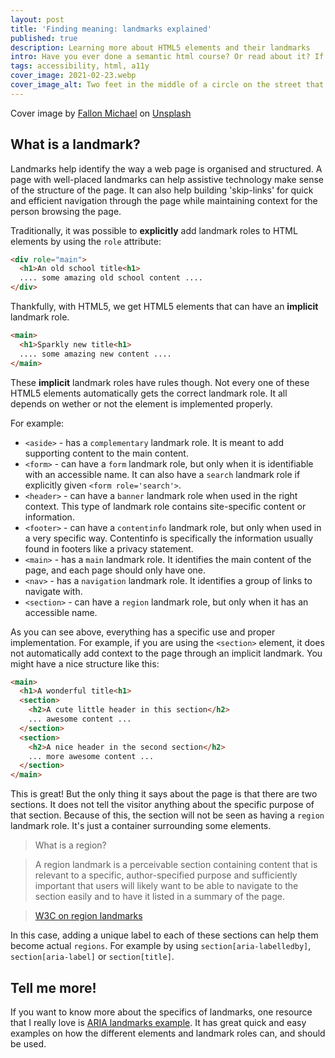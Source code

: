 ```yaml
---
layout: post
title: 'Finding meaning: landmarks explained'
published: true
description: Learning more about HTML5 elements and their landmarks
intro: Have you ever done a semantic html course? Or read about it? If you have, you might remember elements like <main>, <section> or maybe <aside>. But did you know that using these elements does not automatically provide the proper semantic meaning? Let's go on a journey of creating meaningful landmarks.
tags: accessibility, html, a11y
cover_image: 2021-02-23.webp
cover_image_alt: Two feet in the middle of a circle on the street that says you are here.
---
```

Cover image by [Fallon Michael](https://unsplash.com/@fallonmichaeltx?utm_source=unsplash&utm_medium=referral&utm_content=creditCopyText) on [Unsplash](https://unsplash.com/s/photos/you-are-here?utm_source=unsplash&utm_medium=referral&utm_content=creditCopyText)

## What is a landmark?

Landmarks help identify the way a web page is organised and structured. A page with well-placed landmarks can help assistive technology make sense of the structure of the page. It can also help building 'skip-links' for quick and efficient navigation through the page while maintaining  context for the person browsing the page.

Traditionally, it was possible to **explicitly** add landmark roles to HTML elements by using the `role` attribute:

```html
<div role="main">
  <h1>An old school title<h1>
  .... some amazing old school content ....
</div>
```

Thankfully, with HTML5, we get HTML5 elements that can have an **implicit** landmark role.

```html
<main>
  <h1>Sparkly new title<h1>
  .... some amazing new content ....
</main>
```

These **implicit** landmark roles have rules though. Not every one of these HTML5 elements automatically gets the correct landmark role. It all depends on wether or not the element is implemented properly.

For example:

- `<aside>` - has a `complementary` landmark role. It is meant to add supporting content to the main content.
- `<form>` - can have a `form` landmark role, but only when it is identifiable with an accessible name. It can also have a `search` landmark role if explicitly given `<form role='search'>`.
- `<header>` - can have a `banner` landmark role when used in the right context. This type of landmark role contains site-specific content or information.
- `<footer>` - can have a `contentinfo` landmark role, but only when used in a very specific way. Contentinfo is specifically the information usually found in footers like a privacy statement.
- `<main>` - has a `main` landmark role. It identifies the main content of the page, and each page should only have one.
- `<nav>` - has a `navigation` landmark role. It identifies a group of links to navigate with.
- `<section>` - can have a `region` landmark role, but only when it has an accessible name.

As you can see above, everything has a specific use and proper implementation. For example, if you are using the `<section>` element, it does not automatically add context to the page through an implicit landmark. You might have a nice structure like this:

```html
<main>
  <h1>A wonderful title<h1>
  <section>
    <h2>A cute little header in this section</h2>
    ... awesome content ...
  </section>
  <section>
    <h2>A nice header in the second section</h2>
    ... more awesome content ...
  </section>
</main>
```

This is great! But the only thing it says about the page is that there are two sections. It does not tell the visitor anything about the specific purpose of that section. Because of this, the section will not be seen as having a `region` landmark role. It's just a container surrounding some elements.

> What is a region?

> A region landmark is a perceivable section containing content that is relevant to a specific, author-specified purpose and sufficiently important that users will likely want to be able to navigate to the section easily and to have it listed in a summary of the page.

> [W3C on region landmarks](https://www.w3.org/TR/2017/NOTE-wai-aria-practices-1.1-20171214/examples/landmarks/region.html)

In this case, adding a unique label to each of these sections can help them become actual `regions`. For example by using `section[aria-labelledby]`, `section[aria-label]` or `section[title]`.

## Tell me more!

If you want to know more about the specifics of landmarks, one resource that I really love is [ARIA landmarks example](https://www.w3.org/TR/2017/NOTE-wai-aria-practices-1.1-20171214/examples/landmarks/index.html). It has great quick and easy examples on how the different elements and landmark roles can, and should be used.
